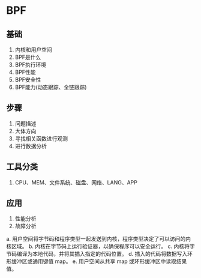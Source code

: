 # BPF

## 基础
1. 内核和用户空间
2. BPF是什么
3. BPF执行环境
4. BPF性能
5. BPF安全性
6. BPF能力(动态跟踪、全链跟踪)

## 步骤
1. 问题描述
2. 大体方向
3. 寻找相关函数进行观测
4. 进行数据分析

## 工具分类
1. CPU、MEM、文件系统、磁盘、网络、LANG、APP

## 应用
1. 性能分析
2. 故障分析

a. 用户空间将字节码和程序类型一起发送到内核，程序类型决定了可以访问的内核区域。
b. 内核在字节码上运行验证器，以确保程序可以安全运行。
c. 内核将字节码编译为本地代码，并将其插入指定的代码位置。
d. 插入的代码将数据写入环形缓冲区或通用键值 map。
e. 用户空间从共享 map 或环形缓冲区中读取结果值。
